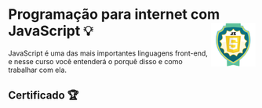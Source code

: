 # Programação para internet com JavaScript 💡 <img src="Imagens/Logo_curso.png" alt="logo do curso" width="90px" align="right">

JavaScript é uma das mais importantes linguagens front-end, e nesse curso você entenderá o porquê disso e como trabalhar com ela.

## Certificado 🏆
<br>
<img src="Imagens/.png" alt="" width="500px" align="middle">
